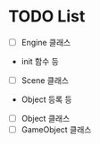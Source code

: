 # TODO List

 - [ ] Engine 클래스
 - init 함수 등
 - [ ] Scene 클래스
 - Object 등록 등
 - [ ] Object 클래스
 - [ ] GameObject 클래스